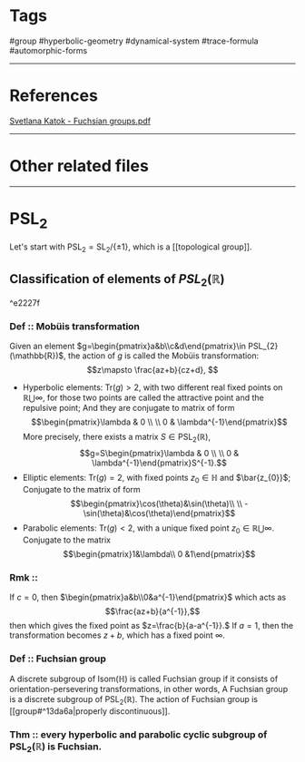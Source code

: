 # Tags
#group #hyperbolic-geometry #dynamical-system #trace-formula #automorphic-forms 

---

# References
[Svetlana Katok - Fuchsian groups.pdf](hook://file/UKqzoIW8l?p=Z2VvbWV0cnkvSHlwZXJib2xpYyBnZW9tZXRyeQ==&n=Svetlana%20Katok%20%2D%20Fuchsian%20groups%2Epdf#p=16&x=0&y=0&s=537&e=564)

---


# Other related files


---

# $\text{PSL}_{2}$
Let's start with $\text{PSL}_{2}=\text{SL}_{2}/\{\pm1\}$, which is a [[topological group]].
## Classification of elements of $PSL_{2}(\mathbb{R})$

^e2227f

### Def :: Mobüis transformation
Given an element $g=\begin{pmatrix}a&b\\c&d\end{pmatrix}\in PSL_{2}(\mathbb{R})$, the action of $g$ is called the Mobüis transformation: $$z\mapsto \frac{az+b}{cz+d}, $$
* Hyperbolic elements: $\text{Tr}(g)>2$, with two different real fixed points on $\mathbb{R}\bigcup\infty$, for those two points are called the attractive point and the repulsive point;
	And they are conjugate to matrix of form $$\begin{pmatrix}\lambda & 0 \\ \\ 0 & \lambda^{-1}\end{pmatrix}$$
	More precisely, there exists a matrix $S\in \text{PSL}_{2}(\mathbb{R})$, $$g=S\begin{pmatrix}\lambda & 0 \\ \\ 0 & \lambda^{-1}\end{pmatrix}S^{-1}.$$
* Elliptic elements: $\text{Tr}(g)=2$, with fixed points $z_{0}\in \mathbb{H}$ and $\bar{z_{0}}$;
	Conjugate to the matrix of form $$\begin{pmatrix}\cos(\theta)&\sin(\theta)\\ \\ -\sin(\theta)&\cos(\theta)\end{pmatrix}$$
* Parabolic elements: $\text{Tr}(g)<2$, with a unique fixed point $z_{0}\in \mathbb{R}\bigcup\infty$.
	Conjugate to the matrix $$\begin{pmatrix}1&\lambda\\ 0 &1\end{pmatrix}$$
### Rmk ::
 If $c=0$, then $\begin{pmatrix}a&b\\0&a^{-1}\end{pmatrix}$ which acts as $$\frac{az+b}{a^{-1}},$$
 then which gives the fixed point as $z=\frac{b}{a-a^{-1}}.$ If $a=1$, then the transformation becomes $z+b$, which has a fixed point $\infty$.

  
### Def :: Fuchsian group

A discrete subgroup of $\text{Isom}(\mathbb{H})$ is called Fuchsian group if it consists of orientation-persevering transformations, in other words, A Fuchsian group is a discrete subgroup of $\text{PSL}_{2}(\mathbb{R})$. 
	The action of Fuchsian group is [[group#^13da6a|properly discontinuous]].



### Thm :: every hyperbolic and parabolic cyclic subgroup of $\text{PSL}_{2}(\mathbb{R})$ is Fuchsian.
